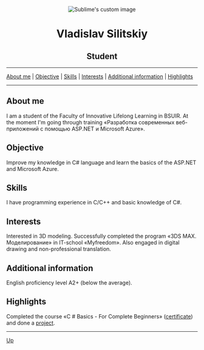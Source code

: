 <a name="top"></a>
<p align="center">
  <img src="https://user-images.githubusercontent.com/47443787/52494188-63e1fe80-2bde-11e9-9428-5978d05052bd.png?raw=true" alt="Sublime's custom image"/>
</p>

<head>
  <h1 align="center">Vladislav Silitskiy</h1>
  <h2 align="center">Student</h2>
</head>

***

<a name="stages"></a>
  [About me](#1) |
  [Objective](#2) |
  [Skills](#3) |
  [Interests](#4) |
  [Additional information](#5) |
  [Highlights](#6)

***

## <a name="1"></a> About me
I am a student of the Faculty of Innovative Lifelong Learning in BSUIR. At the moment I'm going through training «Разработка современных веб-приложений с помощью ASP.NET и Microsoft Azure».
## <a name="2"></a> Objective
Improve my knowledge in C# language and learn the basics of the ASP.NET and Microsoft Azure.
## <a name="3"></a> Skills
I have programming experience in C/C++ and basic knowledge of C#.
## <a name="4"></a> Interests
Interested in 3D modeling. Successfully completed the program «3DS MAX. Моделирование» in IT-school «Myfreedom». Also engaged in digital drawing and non-professional translation.
## <a name="5"></a> Additional information
English proficiency level A2+ (below the average).
## <a name="6"></a> Highlights
Completed the course «C # Basics - For Complete Beginners» ([certificate](https://user-images.githubusercontent.com/47443787/52519801-f8e20780-2c71-11e9-81e8-21b0f7fe67a8.jpg)) and done a [project](https://github.com/vladislav-silitskiy/TicTacToeGame).

***

[Up](#top)
